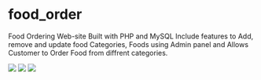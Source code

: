 # food_order
Food Ordering Web-site Built with PHP and MySQL Include features to Add, remove and update food Categories, Foods using Admin panel and Allows Customer to Order Food from diffrent categories.


<img src="https://firebasestorage.googleapis.com/v0/b/videocall-d6184.appspot.com/o/screenshots%2Fhome_food_order.jpg?alt=media&token=9c9ffbb3-381e-44f9-8f43-7901adcd9660" >


<img src="https://firebasestorage.googleapis.com/v0/b/videocall-d6184.appspot.com/o/screenshots%2Fcategory_food_order.jpg?alt=media&token=23b49173-b075-4530-b789-bf9334943d66" >


<img src="https://firebasestorage.googleapis.com/v0/b/videocall-d6184.appspot.com/o/screenshots%2Ffoods_food_order.jpg?alt=media&token=f0125a65-2473-46b8-9470-8b46bca5a440" >

